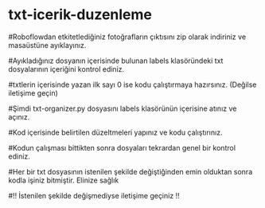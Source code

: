 # txt-icerik-duzenleme
#Roboflowdan etkitetlediğiniz fotoğrafların çıktısını zip olarak indiriniz ve masaüstüne ayıklayınız.

#Ayıkladığınız dosyanın içerisinde bulunan labels klasöründeki txt dosyalarının içeriğini kontrol ediniz.

#txtlerin içerisinde yazan ilk sayı 0 ise kodu çalıştırmaya hazırsınız. (Değilse iletişime geçin)

#Şimdi txt-organizer.py dosyasını labels klasörünün içerisine atınız ve açınız.

#Kod içerisinde belirtilen düzeltmeleri yapınız ve kodu çalıştırınız.

#Kodun çalışması bittikten sonra dosyaları tekrardan genel bir kontrol ediniz.

#Her bir txt dosyasının istenilen şekilde değiştiğinden emin olduktan sonra kodla işiniz bitmiştir. Elinize sağlık

#!! İstenilen şekilde değişmediyse iletişime geçiniz !!
